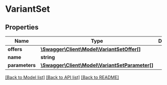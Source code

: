 # VariantSet

## Properties
Name | Type | Description | Notes
------------ | ------------- | ------------- | -------------
**offers** | [**\Swagger\Client\Model\VariantSetOffer[]**](VariantSetOffer.md) |  | 
**name** | **string** |  | 
**parameters** | [**\Swagger\Client\Model\VariantSetParameter[]**](VariantSetParameter.md) |  | 

[[Back to Model list]](../../README.md#documentation-for-models) [[Back to API list]](../../README.md#documentation-for-api-endpoints) [[Back to README]](../../README.md)

